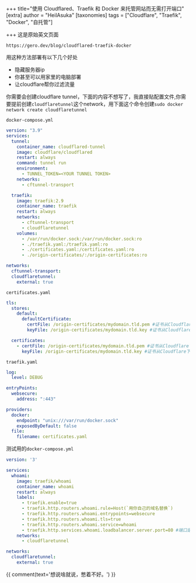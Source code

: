 +++
title="使用 Cloudflared、Traefik 和 Docker 来托管网站而无需打开端口"
[extra]
author = "HeilAsuka"
[taxonomies]
tags = ["Cloudflare", "Traefik", "Docker", "自托管"]

+++
这是原始英文页面
```
https://gero.dev/blog/cloudflared-traefik-docker
```

用这种方法部署有以下几个好处
- 隐藏服务器ip
- 你甚至可以用家里的电脑部署
- 让cloudflare帮你过滤流量

你需要会创建cloudflare tunnel，下面的内容不想写了，我直接贴配置文件,你需要提前创建`cloudflaretunnel`这个network，用下面这个命令创建`sudo docker network create cloudflaretunnel`


`docker-compose.yml`
```yml
version: "3.9"
services:
  tunnel:
    container_name: cloudflared-tunnel
    image: cloudflare/cloudflared
    restart: always
    command: tunnel run
    environment:
      - TUNNEL_TOKEN=<YOUR TUNNEL TOKEN>
    networks:
      - cftunnel-transport

  traefik:
    image: traefik:2.9
    container_name: traefik
    restart: always
    networks:
      - cftunnel-transport
      - cloudflaretunnel
    volumes:
      - /var/run/docker.sock:/var/run/docker.sock:ro
      - ./traefik.yaml:/traefik.yaml:ro
      - ./certificates.yaml:/certificates.yaml:ro
      - ./origin-certificates/:/origin-certificates:ro

networks:
  cftunnel-transport:
  cloudflaretunnel:
    external: true
```

`certificates.yaml`
```yml
tls:
  stores:
    default:
      defaultCertificate:
        certFile: /origin-certificates/mydomain.tld.pem #证书从Cloudflare下载
        keyFile: /origin-certificates/mydomain.tld.key #证书从Cloudflare下载

  certificates:
    - certFile: /origin-certificates/mydomain.tld.pem #证书从Cloudflare下载
      keyFile: /origin-certificates/mydomain.tld.key #证书从Cloudflare下载

```

`traefik.yaml`
```yml
log:
  level: DEBUG

entryPoints:
  websecure:
    address: ":443"

providers:
  docker:
    endpoint: "unix:///var/run/docker.sock"
    exposedByDefault: false
  file:
    filename: certificates.yaml
```


测试用的`docker-compose.yml`
```yml
version: '3'

services:
  whoami:
    image: traefik/whoami
    container_name: whoami
    restart: always
    labels:
      - traefik.enable=true
      - traefik.http.routers.whoami.rule=Host(`用你自己的域名替换`)
      - traefik.http.routers.whoami.entrypoints=websecure
      - traefik.http.routers.whoami.tls=true
      - traefik.http.routers.whoami.service=whoami
      - traefik.http.services.whoami.loadbalancer.server.port=80 #端口是docker镜像开放的端口
    networks:
      - cloudflaretunnel

networks:
  cloudflaretunnel:
    external: true
```


{{ comment(text='想说啥就说，憋着不好。') }}
